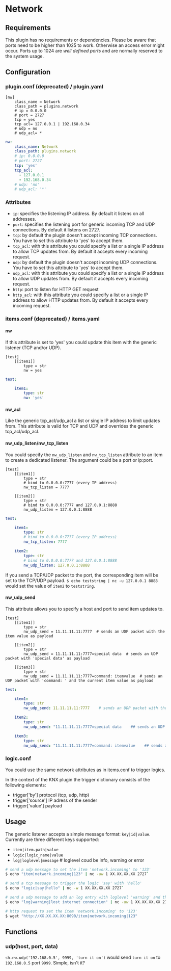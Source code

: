 # Network

## Requirements

This plugin has no requirements or dependencies.
Please be aware that ports need to be higher than 1025 to work. Otherwise an access error might occur. 
Ports up to 1024 are _well defined ports_ and are normally reserved to the system usage.

## Configuration

### plugin.conf (deprecated) / plugin.yaml

```
[nw]
    class_name = Network
    class_path = plugins.network
    # ip = 0.0.0.0
    # port = 2727
    tcp = yes
    tcp_acl= 127.0.0.1 | 192.168.0.34
    # udp = no
    # udp_acl= *
```

```yaml
nw:
    class_name: Network
    class_path: plugins.network
    # ip: 0.0.0.0
    # port: 2727
    tcp: 'yes'
    tcp_acl:
      - 127.0.0.1
      - 192.168.0.34
    # udp: 'no'
    # udp_acl: '*'
```

### Attributes

  * `ip`: specifies the listening IP address. By default it listens on all addresses.
  * `port`: specifies the listening port for generic incoming TCP and UDP connections. By default it listens on 2727.
  * `tcp`: by default the plugin doesn't accept incoming TCP connections. You have to set this attribute to 'yes' to accept them.
  * `tcp_acl`: with this attribute you could specify a list or a single IP address to allow TCP updates from. By default it accepts every incoming request.
  * `udp`: by default the plugin doesn't accept incoming UDP connections. You have to set this attribute to 'yes' to accept them.
  * `udp_acl`: with this attribute you could specify a list or a single IP address to allow UDP updates from. By default it accepts every incoming request.
  * `http`: port to listen for HTTP GET request
  * `http_acl`: with this attribute you could specify a list or a single IP address to allow HTTP updates from. By default it accepts every incoming request.


### items.conf (deprecated) / items.yaml

#### nw
If this attribute is set to 'yes' you could update this item with the generic listener (TCP and/or UDP).

```
[test]
    [[item1]]
        type = str
        nw = yes
```

```yaml
test:

    item1:
        type: str
        nw: 'yes'
```

#### nw_acl

Like the generic tcp_acl/udp_acl a list or single IP address to limit updates from.
This attribute is valid for TCP and UDP and overrides the generic tcp_acl/udp_acl.

#### nw_udp_listen/nw_tcp_listen

You could specify the `nw_udp_listen` and `nw_tcp_listen` attribute to an item to create a dedicated listener. The argument could be a port or ip:port.

```
[test]
    [[item1]]
        type = str
        # bind to 0.0.0.0:7777 (every IP address)
        nw_tcp_listen = 7777

    [[item2]]
        type = str
        # bind to 0.0.0.0:7777 and 127.0.0.1:8888
        nw_udp_listen = 127.0.0.1:8888
```

```yaml
test:

    item1:
        type: str
        # bind to 0.0.0.0:7777 (every IP address)
        nw_tcp_listen: 7777

    item2:
        type: str
        # bind to 0.0.0.0:7777 and 127.0.0.1:8888
        nw_udp_listen: 127.0.0.1:8888
```

If you send a TCP/UDP packet to the port, the corresponding item will be set to the TCP/UDP payload.
``$ echo teststring | nc -u 127.0.0.1 8888`` would set the value of ``item2`` to ``teststring``.

#### nw_udp_send
This attribute allows you to specify a host and port to send item updates to.

```
[test]
    [[item1]]
        type = str
        nw_udp_send = 11.11.11.11:7777  # sends an UDP packet with the item value as payload

    [[item2]]
        type = str
        nw_udp_send = 11.11.11.11:7777=special data  # sends an UDP packet with 'special data' as payload

    [[item3]]
        type = str
        nw_udp_send = 11.11.11.11:7777=command: itemvalue  # sends an UDP packet with 'command: ' and the current item value as payload
```

```yaml
test:

    item1:
        type: str
        nw_udp_send: 11.11.11.11:7777    # sends an UDP packet with the item value as payload

    item2:
        type: str
        nw_udp_send: "11.11.11.11:7777=special data    ## sends an UDP packet with 'special data' as payload"

    item3:
        type: str
        nw_udp_send: "11.11.11.11:7777=command: itemvalue    ## sends an UDP packet with 'command: ' and the current item value as payload"
```

### logic.conf

You could use the same network attributes as in items.conf to trigger logics.

In the context of the KNX plugin the trigger dictionary consists of the following elements:

* trigger['by']     protocol (tcp, udp, http)
* trigger['source']     IP adress of the sender
* trigger['value']     payload 


## Usage

The generic listener accepts a simple message format: `key|id|value`.
Currently are three different keys supported:

  * `item|item.path|value`
  * `logic|logic_name|value`
  * `log|loglevel|message` # loglevel coud be info, warning or error

```bash
# send a udp message to set the item 'network.incoming' to '123'
$ echo "item|network.incoming|123" | nc -uw 1 XX.XX.XX.XX 2727`

# send a tcp message to trigger the logic 'say' with 'hello'
$ echo "logic|say|hello" | nc -w 1 XX.XX.XX.XX 2727`

# send a udp message to add an log entry with loglevel 'warning' and the message 'lost internet connection'
$ echo "log|warning|lost internet connection" | nc -uw 1 XX.XX.XX.XX 2727`

# http request to set the item 'network.incoming' to '123'
$ wget "http://XX.XX.XX.XX:8090/item|network.incoming|123"
```

## Functions

### udp(host, port, data)

``sh.nw.udp('192.168.0.5', 9999, 'turn it on')`` would send ``turn it on`` to ``192.168.0.5`` port ``9999``. Simple, isn't it?
